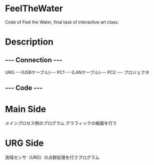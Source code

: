 # FeelTheWater
Code of Feel the Water, final task of interactive art class.

# Description
## --- Connection ---
URG ---(USBケーブル)--- PC1 ---(LANケーブル)--- PC2 --- プロジェクタ

## --- Code ---
# Main Side
メインプロセス側のプログラム
グラフィックの絵画を行う

# URG Side
測域センサ（URG）の点群処理を行うプログラム
